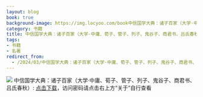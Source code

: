 ```yaml
---
layout: blog
book: true
background-image: https://img.locyoo.com/book中信国学大典：诸子百家（大学·中庸、荀子、管子、列子、鬼谷子、商君书、吕氏春秋）.jpg
category: 书籍
title: 中信国学大典：诸子百家（大学·中庸、荀子、管子、列子、鬼谷子、商君书、吕氏春秋）
tags:
- 书籍
- 名著
redirect_from:
  - /2024/03/中信国学大典：诸子百家（大学·中庸、荀子、管子、列子、鬼谷子、商君书、吕氏春秋）/
---
```

![](https://img.locyoo.com/book中信国学大典：诸子百家（大学·中庸、荀子、管子、列子、鬼谷子、商君书、吕氏春秋）.jpg)
中信国学大典：诸子百家（大学·中庸、荀子、管子、列子、鬼谷子、商君书、吕氏春秋）: <a name = "ref1" href="https://url18.ctfile.com/f/50983618-1380049600-fb9634?p=3619">点击下载</a>，访问密码请点击右上方“关于”自行查看